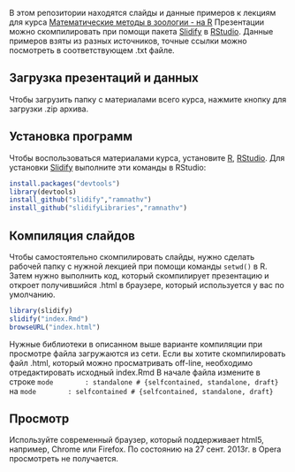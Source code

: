 В этом репозитории находятся слайды и данные примеров к лекциям для курса [Математические методы в зоологии - на R](https://sites.google.com/site/mathmethr/)
Презентации можно скомпилировать при помощи пакета [Slidify](http://slidify.org/) в [RStudio](http://www.rstudio.com/).
Данные примеров взяты из разных источников, точные ссылки можно посмотреть в соответствующем .txt файле.

## Загрузка презентаций и данных

Чтобы загрузить папку с материалами всего курса, нажмите кнопку для загрузки .zip архива.

## Установка программ

Чтобы воспользоваться материалами курса, установите [R](http://cran.rstudio.com/), [RStudio](http://www.rstudio.com/ide/download/). Для установки  [Slidify](http://slidify.org/) выполните эти команды в RStudio:

```r
install.packages("devtools")
library(devtools)
install_github("slidify","ramnathv")
install_github("slidifyLibraries","ramnathv")
```

## Компиляция слайдов

Чтобы самостоятельно скомпилировать слайды, нужно сделать рабочей папку с нужной лекцией при помощи команды `setwd()` в R. Затем нужно выполнить код, который скомпилирует презентацию и откроет получившийся .html в браузере, который используется у вас по умолчанию. 

```r
library(slidify)
slidify("index.Rmd")
browseURL("index.html")
```
Нужные библиотеки в описанном выше варианте компиляции при просмотре файла загружаются из сети. Если вы хотите скомпилировать файл .html, который можно просматривать off-line, необходимо отредактировать исходный index.Rmd
В начале файла измените в строке `mode        : standalone # {selfcontained, standalone, draft}` на `mode        : selfcontained # {selfcontained, standalone, draft}`

## Просмотр

Используйте современный браузер, который поддерживает html5, например, Chrome или Firefox. По состоянию на 27 сент. 2013г. в Opera просмотреть не получается.
